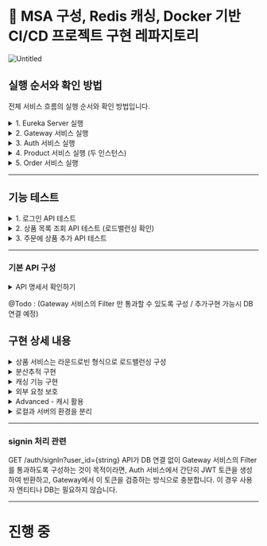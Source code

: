 # 📘 MSA 구성, Redis 캐싱, Docker 기반 CI/CD 프로젝트 구현 레파지토리

![Untitled](https://github.com/user-attachments/assets/8d008528-893a-40d8-aa29-843487d92d7d)

## 실행 순서와 확인 방법

전체 서비스 흐름의 실행 순서와 확인 방법입니다.

<details>
<summary>1. Eureka Server 실행</summary>
1. `server` 어플리케이션을 실행합니다.
2. 브라우저에서 `http://localhost:19090`로 접속하여 Eureka 서버 대시보드를 확인합니다.
</details>

<details>
<summary>2. Gateway 서비스 실행</summary>
1. `gateway` 어플리케이션을 실행합니다.
2. Eureka 대시보드에서 `gateway` 서비스가 등록되었는지 확인합니다.
</details>

<details>
<summary>3. Auth 서비스 실행</summary>
1. `auth` 어플리케이션을 실행합니다.
2. Eureka 대시보드에서 `auth` 서비스가 등록되었는지 확인합니다.
</details>

<details>
<summary>4. Product 서비스 실행 (두 인스턴스)</summary>
1. `product` 어플리케이션을 두 번 실행합니다. 각 인스턴스의 포트는 `19093`과 `19094`로 설정합니다.
2. Eureka 대시보드에서 두 개의 `product` 서비스 인스턴스가 등록되었는지 확인합니다.
</details>

<details>
<summary>5. Order 서비스 실행</summary>
1. `order` 어플리케이션을 실행합니다.
2. Eureka 대시보드에서 `order` 서비스가 등록되었는지 확인합니다.
</details>



--- 

## 기능 테스트

<details>
<summary>1. 로그인 API 테스트</summary>
1. 브라우저나 API 클라이언트를 사용하여 `http://localhost:19091/auth/signIn?user_id=test`에 GET 요청을 보냅니다.
2. JWT 토큰이 반환되는지 확인합니다.
</details>

<details>
<summary>2. 상품 목록 조회 API 테스트 (로드밸런싱 확인)</summary>
1. 브라우저나 API 클라이언트를 사용하여 `http://localhost:19091/products`에 GET 요청을 보냅니다.
2. 응답 헤더에 `Server-Port` 값이 `19093`과 `19094`로 번갈아 가며 설정되는지 확인합니다.
</details>

<details>
<summary>3. 주문에 상품 추가 API 테스트</summary>
1. 브라우저나 API 클라이언트를 사용하여 `http://localhost:19091/order`에 POST 요청을 보냅니다.
   - 요청 바디 예시:
     ```json
     {
       "name": "Test Order",
       "product_ids": [1, 2]
     }
     ```
2. 주문에 상품이 정상적으로 추가되는지 확인합니다.
3. 상품이 존재하지 않을 경우 주문에 저장되지 않는지 확인합니다.
</details>

---

### 기본 API 구성

   <details>
<summary>API 명세서 확인하기</summary>

### API 목록

1. **상품 추가 API**
   - **URL**: `POST /products`
   - **상품 Entity**
     | Key         | Value                          |
     |-------------|--------------------------------|
     | product_id  | Long (Primary, Auto Increment) |
     | name        | String                         |
     | supply_price| Integer                        |

2. **상품 목록 조회 API**
   - **URL**: `GET /products`
   - **응답 형태**: List<응답 객체>
   - **응답 객체**
     | Key         | Value  |
     |-------------|--------|
     | product_id  | Long   |
     | name        | String |
     | supply_price| Integer|

3. **주문 추가 API**
   - **URL**: `POST /order`
   - **주문 Entity**
     | Key        | Value                          |
     |------------|--------------------------------|
     | order_id   | Long (Primary, Auto Increment) |
     | name       | String                         |
     | product_ids| List<Long>                     |
   - **주문 매핑 상품 Entity**
     | Key        | Value                          |
     |------------|--------------------------------|
     | id         | Long (Primary, Auto Increment) |
     | product_id | Long                           |

4. **주문에 상품을 추가하는 API**
   - **URL**: `PUT /order/{orderId}`
   - **요청 Body**
     | Key        | Value |
     |------------|-------|
     | product_id | Long  |

5. **주문 단건 조회 API**
   - **URL**: `GET /order/{orderId}`
   - **응답 객체**
     | Key        | Value          |
     |------------|----------------|
     | order_id   | Long           |
     | product_ids| List<Integer>  |

6. **로그인 API**
   - **URL**: `GET /auth/signIn?user_id={string}`
</details>



@Todo :  (Gateway 서비스의 Filter 만 통과할 수 있도록 구성 / 추가구현 가능시 DB 연결 예정)

## 구현 상세 내용

<details>
<summary>상품 서비스는 라운드로빈 형식으로 로드밸런싱 구성</summary>
1. 라운드로빈 형식으로 로드밸런싱을 구현해서 상품 서비스가 호출될 때마다 두 서비스를 반복하며 호출되게 구성합니다.
2. 상품 목록을 조회할 때마다 API 의 응답 헤더의 `Server-Port` 값이 `19093` , `19094` 로 변경됩니다.
</details>

<details>
<summary>분산추적 구현</summary>
- `주문 서비스` 와 `상품 서비스` 에 Zipkin 을 연동하고, 호출시 Zipkin 대시보드에 `Duration` 이 측정됩니다. (대시보드로 확인 가능 -> @Todo : 대시보드 이미지 추가 예정)
</details>

<details>
<summary>캐싱 기능 구현</summary>
- 주문 조회 API 의 결과를 캐싱 처리하여 **60초 동안**은 DB 에서 불러오는 데이터가 아닌 **메모리에 캐싱된 데이터**가 보여지도록 설정합니다.
</details>

<details>
<summary>외부 요청 보호</summary>
- Oauth2,JWT 기반으로 인증/인가를 구성하여 인가 없이 `상품 서비스`, `주문 서비스`를 호출할 때 **401** HTTP **Status Code를 응답하도록 설정합니다**
</details>

<details>
<summary>Advanced - 캐시 활용</summary>
@ Todo : 내용정리 필요함 
1. [상품 추가 API](https://www.notion.so/0c299a44a1db4301bd26ad2f5004564b?pvs=21)  를 호출 할 경우 [상품 조회 API](https://www.notion.so/0c299a44a1db4301bd26ad2f5004564b?pvs=21) 의 응답 데이터 캐시가 갱신되도록 구현할 예정입니다. 
    (~~MSA~~ **인메모리 저장소 및 캐싱 강의** 중 **Spring Boot 프로젝트에 캐싱 적용하기** 를 참고해서 구현예정입니다)
2. 상품 추가 후 [상품 조회 API](https://www.notion.so/0c299a44a1db4301bd26ad2f5004564b?pvs=21) 호출 시 데이터가 변경 되는지 확인할 수 있습니다.
</details>

<details>
<summary>로컬과 서버의 환경을 분리</summary>
- 로컬에서는 [localhost:3306](http://localhost:3306) 으로 DB에 접근하고, 서버에 배포시엔 RDS 주소로 접근하게 구성하도록 환경을 분리합니다 (환경은 `dev`, `prod` 프로필로 나뉩니다).
</details>



---

### signin 처리 관련 

GET /auth/signIn?user_id={string} API가 DB 연결 없이 Gateway 서비스의 Filter를 통과하도록 구성하는 것이 목적이라면, Auth 서비스에서 간단히 JWT 토큰을 생성하여 반환하고, Gateway에서 이 토큰을 검증하는 방식으로 충분합니다. 이 경우 사용자 엔티티나 DB는 필요하지 않습니다.


---

# 진행 중 
